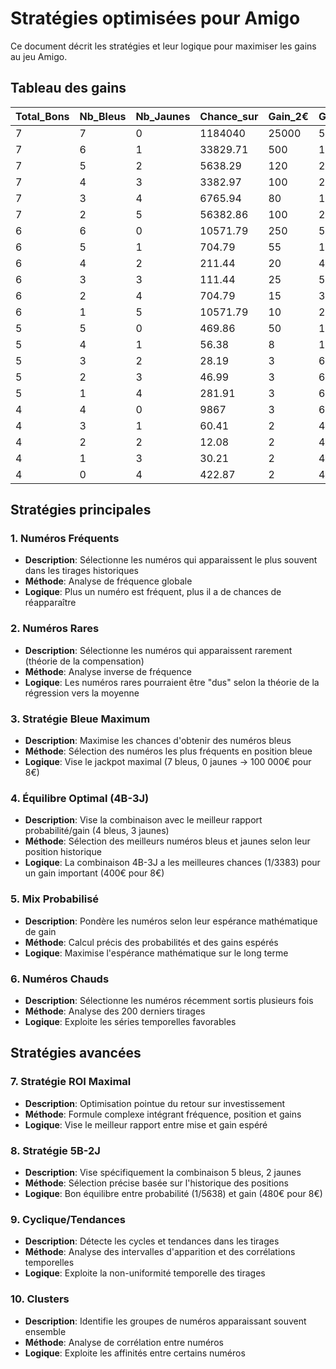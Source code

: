 # Stratégies optimisées pour Amigo

Ce document décrit les stratégies et leur logique pour maximiser les gains au jeu Amigo.

## Tableau des gains

| Total_Bons | Nb_Bleus | Nb_Jaunes | Chance_sur | Gain_2€ | Gain_4€ | Gain_6€ | Gain_8€ |
|------------|----------|-----------|------------|---------|---------|---------|---------|
| 7 | 7 | 0 | 1184040 | 25000 | 50000 | 75000 | 100000 |
| 7 | 6 | 1 | 33829.71 | 500 | 1000 | 1500 | 2000 |
| 7 | 5 | 2 | 5638.29 | 120 | 240 | 360 | 480 |
| 7 | 4 | 3 | 3382.97 | 100 | 200 | 300 | 400 |
| 7 | 3 | 4 | 6765.94 | 80 | 160 | 240 | 320 |
| 7 | 2 | 5 | 56382.86 | 100 | 200 | 300 | 400 |
| 6 | 6 | 0 | 10571.79 | 250 | 500 | 750 | 1000 |
| 6 | 5 | 1 | 704.79 | 55 | 110 | 165 | 220 |
| 6 | 4 | 2 | 211.44 | 20 | 40 | 60 | 80 |
| 6 | 3 | 3 | 111.44 | 25 | 50 | 75 | 100 |
| 6 | 2 | 4 | 704.79 | 15 | 30 | 45 | 60 |
| 6 | 1 | 5 | 10571.79 | 10 | 20 | 30 | 40 |
| 5 | 5 | 0 | 469.86 | 50 | 100 | 150 | 200 |
| 5 | 4 | 1 | 56.38 | 8 | 16 | 24 | 32 |
| 5 | 3 | 2 | 28.19 | 3 | 6 | 9 | 12 |
| 5 | 2 | 3 | 46.99 | 3 | 6 | 9 | 12 |
| 5 | 1 | 4 | 281.91 | 3 | 6 | 9 | 12 |
| 4 | 4 | 0 | 9867 | 3 | 6 | 9 | 12 |
| 4 | 3 | 1 | 60.41 | 2 | 4 | 6 | 8 |
| 4 | 2 | 2 | 12.08 | 2 | 4 | 6 | 8 |
| 4 | 1 | 3 | 30.21 | 2 | 4 | 6 | 8 |
| 4 | 0 | 4 | 422.87 | 2 | 4 | 6 | 8 |

## Stratégies principales

### 1. Numéros Fréquents
- **Description**: Sélectionne les numéros qui apparaissent le plus souvent dans les tirages historiques
- **Méthode**: Analyse de fréquence globale
- **Logique**: Plus un numéro est fréquent, plus il a de chances de réapparaître

### 2. Numéros Rares
- **Description**: Sélectionne les numéros qui apparaissent rarement (théorie de la compensation)
- **Méthode**: Analyse inverse de fréquence
- **Logique**: Les numéros rares pourraient être "dus" selon la théorie de la régression vers la moyenne

### 3. Stratégie Bleue Maximum
- **Description**: Maximise les chances d'obtenir des numéros bleus
- **Méthode**: Sélection des numéros les plus fréquents en position bleue
- **Logique**: Vise le jackpot maximal (7 bleus, 0 jaunes -> 100 000€ pour 8€)

### 4. Équilibre Optimal (4B-3J)
- **Description**: Vise la combinaison avec le meilleur rapport probabilité/gain (4 bleus, 3 jaunes)
- **Méthode**: Sélection des meilleurs numéros bleus et jaunes selon leur position historique
- **Logique**: La combinaison 4B-3J a les meilleures chances (1/3383) pour un gain important (400€ pour 8€)

### 5. Mix Probabilisé
- **Description**: Pondère les numéros selon leur espérance mathématique de gain
- **Méthode**: Calcul précis des probabilités et des gains espérés
- **Logique**: Maximise l'espérance mathématique sur le long terme

### 6. Numéros Chauds
- **Description**: Sélectionne les numéros récemment sortis plusieurs fois
- **Méthode**: Analyse des 200 derniers tirages
- **Logique**: Exploite les séries temporelles favorables

## Stratégies avancées

### 7. Stratégie ROI Maximal
- **Description**: Optimisation pointue du retour sur investissement
- **Méthode**: Formule complexe intégrant fréquence, position et gains
- **Logique**: Vise le meilleur rapport entre mise et gain espéré

### 8. Stratégie 5B-2J
- **Description**: Vise spécifiquement la combinaison 5 bleus, 2 jaunes
- **Méthode**: Sélection précise basée sur l'historique des positions
- **Logique**: Bon équilibre entre probabilité (1/5638) et gain (480€ pour 8€)

### 9. Cyclique/Tendances
- **Description**: Détecte les cycles et tendances dans les tirages
- **Méthode**: Analyse des intervalles d'apparition et des corrélations temporelles
- **Logique**: Exploite la non-uniformité temporelle des tirages

### 10. Clusters
- **Description**: Identifie les groupes de numéros apparaissant souvent ensemble
- **Méthode**: Analyse de corrélation entre numéros
- **Logique**: Exploite les affinités entre certains numéros